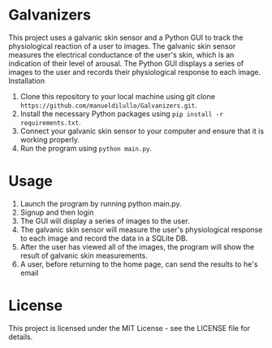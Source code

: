 # Galvanizers

This project uses a galvanic skin sensor and a Python GUI to track the physiological reaction of a user to images. The galvanic skin sensor measures the electrical conductance of the user's skin, which is an indication of their level of arousal. The Python GUI displays a series of images to the user and records their physiological response to each image.
Installation

1. Clone this repository to your local machine using git clone `https://github.com/manueldilullo/Galvanizers.git`.
2. Install the necessary Python packages using `pip install -r requirements.txt`.
3. Connect your galvanic skin sensor to your computer and ensure that it is working properly.
4. Run the program using `python main.py`.

# Usage

1. Launch the program by running python main.py.
2. Signup and then login 
3. The GUI will display a series of images to the user.
4. The galvanic skin sensor will measure the user's physiological response to each image and record the data in a SQLite DB.
5. After the user has viewed all of the images, the program will show the result of galvanic skin measurements.
6. A user, before returning to the home page, can send the results to he's email

# License

This project is licensed under the MIT License - see the LICENSE file for details.
